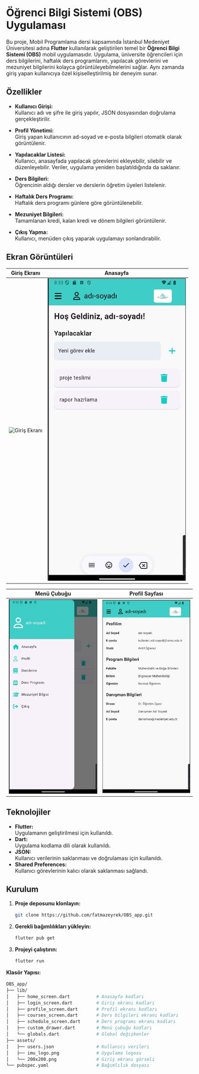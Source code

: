 # Öğrenci Bilgi Sistemi (OBS) Uygulaması

Bu proje, Mobil Programlama dersi kapsamında İstanbul Medeniyet Üniversitesi adına **Flutter** kullanılarak geliştirilen temel bir **Öğrenci Bilgi Sistemi (OBS)** mobil uygulamasıdır. Uygulama, üniversite öğrencileri için ders bilgilerini, haftalık ders programlarını, yapılacak görevlerini ve mezuniyet bilgilerini kolayca görüntüleyebilmelerini sağlar. Aynı zamanda giriş yapan kullanıcıya özel kişiselleştirilmiş bir deneyim sunar.

## Özellikler

- **Kullanıcı Girişi:**  
  Kullanıcı adı ve şifre ile giriş yapılır, JSON dosyasından doğrulama gerçekleştirilir.
  
- **Profil Yönetimi:**  
  Giriş yapan kullanıcının ad-soyad ve e-posta bilgileri otomatik olarak görüntülenir.
  
- **Yapılacaklar Listesi:**  
  Kullanıcı, anasayfada yapılacak görevlerini ekleyebilir, silebilir ve düzenleyebilir. Veriler, uygulama yeniden başlatıldığında da saklanır.
  
- **Ders Bilgileri:**  
  Öğrencinin aldığı dersler ve derslerin öğretim üyeleri listelenir.
  
- **Haftalık Ders Programı:**  
  Haftalık ders programı günlere göre görüntülenebilir.
  
- **Mezuniyet Bilgileri:**  
  Tamamlanan kredi, kalan kredi ve dönem bilgileri görüntülenir.
  
- **Çıkış Yapma:**  
  Kullanıcı, menüden çıkış yaparak uygulamayı sonlandırabilir.

## Ekran Görüntüleri

| **Giriş Ekranı**                     | **Anasayfa**                       |
|--------------------------------------|-----------------------------------|
| ![Giriş Ekranı](OBS_app_finish/assets/giriş.jpg)    | ![Anasayfa](OBS_app_finish/assets/anasayfa.jpg)      |

| **Menü Çubuğu**                   | **Profil Sayfası**                 |
|--------------------------------------|-----------------------------------|
| ![Dersler](OBS_app_finish/assets/menü_çubuğu.jpg)       | ![Profil](OBS_app_finish/assets/profil.jpg)     |

## Teknolojiler

- **Flutter:**  
  Uygulamanın geliştirilmesi için kullanıldı.
- **Dart:**  
  Uygulama kodlama dili olarak kullanıldı.
- **JSON:**  
  Kullanıcı verilerinin saklanması ve doğrulaması için kullanıldı.
- **Shared Preferences:**  
  Kullanıcı görevlerinin kalıcı olarak saklanması sağlandı.

## Kurulum

1. **Proje deposunu klonlayın:**

   ```bash
   git clone https://github.com/fatmazeyrek/OBS_app.git

2. **Gerekli bağımlılıkları yükleyin:**
   ```bash
   flutter pub get

3. **Projeyi çalıştırın:**
   ```bash
   flutter run
**Klasör Yapısı:**
   ```bash
OBS_app/
├── lib/
│   ├── home_screen.dart          # Anasayfa kodları
│   ├── login_screen.dart         # Giriş ekranı kodları
│   ├── profile_screen.dart       # Profil ekranı kodları
│   ├── courses_screen.dart       # Ders bilgileri ekranı kodları
│   ├── schedule_screen.dart      # Ders programı ekranı kodları
│   ├── custom_drawer.dart        # Menü çubuğu kodları
│   └── globals.dart              # Global değişkenler
├── assets/
│   ├── users.json                # Kullanıcı verileri
│   ├── imu_logo.png              # Uygulama logosu
│   └── 200x200.png               # Giriş ekranı görseli
└── pubspec.yaml                  # Bağımlılık dosyası
